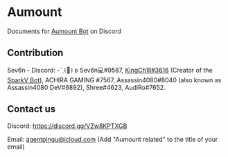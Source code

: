 # Aumount
Documents for [Aumount Bot](http://bit.ly/3H9C5KK) on Discord

## Contribution
Sev6n - Discord: -ˋˏ꒰👑꒱ ʚ Sev6n💻#9587, [KingCh1ll#3616](https://github.com/KingCh1ll) (Creator of the [SparkV Bot](https://www.sparkv.tk/)), ACHIRA GAMING
#7567, Assassin4080#8040 (also known as Assassin4080 DeV#6892), Shree#4623, AudiRo#7652.



## Contact us

Discord: https://discord.gg/VZw8KPTXGB

Email: agentpingu@icloud.com (Add "Aumount related" to the title of your email)
